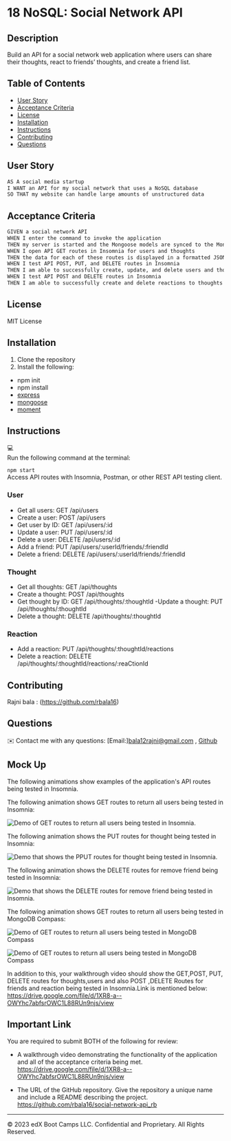 # 18 NoSQL: Social Network API

## Description

Build an API for a social network web application where users can share their thoughts, react to friends’ thoughts, and create a friend list. 

## Table of Contents

- [User Story](#user-story)
- [Acceptance Criteria](#acceptance-criteria)
- [License](#license)
- [Installation](#installation)
- [Instructions](#instructions)
- [Contributing](#contributing)
- [Questions](#questions)

## User Story

```md
AS A social media startup
I WANT an API for my social network that uses a NoSQL database
SO THAT my website can handle large amounts of unstructured data
```

## Acceptance Criteria

```md
GIVEN a social network API
WHEN I enter the command to invoke the application
THEN my server is started and the Mongoose models are synced to the MongoDB database
WHEN I open API GET routes in Insomnia for users and thoughts
THEN the data for each of these routes is displayed in a formatted JSON
WHEN I test API POST, PUT, and DELETE routes in Insomnia
THEN I am able to successfully create, update, and delete users and thoughts in my database
WHEN I test API POST and DELETE routes in Insomnia
THEN I am able to successfully create and delete reactions to thoughts and add and remove friends to a user’s friend list
```

## License 
MIT License

## Installation
1. Clone the repository
2. Install the following: 
- npm init
- npm install
- [express](https://www.npmjs.com/package/express)
- [mongoose](https://www.npmjs.com/package/mongoose)
- [moment](https://www.npmjs.com/package/moment)

## Instructions
💻   
Run the following command at the terminal:

`npm start` <br>
Access API routes with Insomnia, Postman, or other REST API testing client.<br>

### User

- Get all users: GET /api/users
- Create a user: POST /api/users
- Get user by ID: GET /api/users/:id
- Update a user: PUT /api/users/:id
- Delete a user: DELETE /api/users/:id
- Add a friend: PUT /api/users/:userId/friends/:friendId
- Delete a friend: DELETE /api/users/:userId/friends/:friendId

### Thought

- Get all thoughts: GET /api/thoughts
- Create a thought: POST /api/thoughts
- Get thought by ID: GET /api/thoughts/:thoughtId
-Update a thought: PUT /api/thoughts/:thoughtId
- Delete a thought: DELETE /api/thoughts/:thoughtId

### Reaction

- Add a reaction: PUT /api/thoughts/:thoughtId/reactions
- Delete a reaction: DELETE /api/thoughts/:thoughtId/reactions/:reaCtionId


## Contributing
Rajni bala : (https://github.com/rbala16)

## Questions
✉️ Contact me with any questions: [Email:]bala12rajni@gmail.com , [Github](https://github.com/rbala16)<br />

## Mock Up

The following animations show examples of the application's API routes being tested in Insomnia.

The following animation shows GET routes to return all users  being tested in Insomnia:

![Demo of GET routes to return all users  being tested in Insomnia.](./assets/demo1.jpg)

The following animation shows the  PUT routes for thought being tested in Insomnia:

![Demo that shows the PPUT routes for thought being tested in Insomnia.](./assets/demo2.jpg)

The following animation shows the DELETE routes for remove friend being tested in Insomnia:

![Demo that shows the  DELETE routes for remove friend being tested in Insomnia.](./assets/demo3.jpg)

The following animation shows GET routes to return all users  being tested in MongoDB Compass:

![Demo of GET routes to return all users  being tested in MongoDB Compass](./assets/demo4.jpg)

![Demo of GET routes to return all users  being tested in MongoDB Compass](./assets/demo5.jpg)

In addition to this, your walkthrough video should show the GET,POST, PUT, DELETE routes for thoughts,users and also POST ,DELETE Routes for friends and reaction  being tested in Insomnia.Link is mentioned below:<br>
https://drive.google.com/file/d/1XR8-a--OWYhc7abfsrOWC1L88RUn9njs/view




## Important Link

You are required to submit BOTH of the following for review:

* A walkthrough video demonstrating the functionality of the application and all of the acceptance criteria being met.<br>
https://drive.google.com/file/d/1XR8-a--OWYhc7abfsrOWC1L88RUn9njs/view

* The URL of the GitHub repository. Give the repository a unique name and include a README describing the project.<br>
https://github.com/rbala16/social-network-api_rb
---
© 2023 edX Boot Camps LLC. Confidential and Proprietary. All Rights Reserved.
